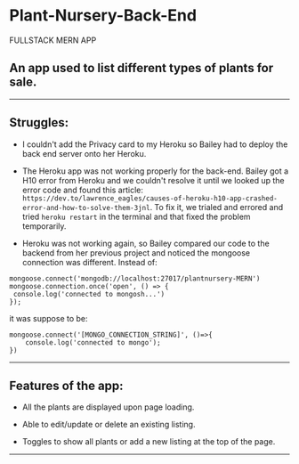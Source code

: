 # Plant-Nursery-Back-End
FULLSTACK MERN APP
## An app used to list different types of plants for sale.

---

## Struggles:
- I couldn't add the Privacy card to my Heroku so Bailey had to deploy the back end server onto her Heroku.

- The Heroku app was not working properly for the back-end. Bailey got a H10 error from Heroku and we couldn't resolve it until we looked up the error code and found this article: `https://dev.to/lawrence_eagles/causes-of-heroku-h10-app-crashed-error-and-how-to-solve-them-3jnl`. To fix it, we trialed and errored and tried `heroku restart` in the terminal and that fixed the problem temporarily. 
- Heroku was not working again, so Bailey compared our code to the backend from her previous project and noticed the mongoose connection was different. Instead of: 
 ```
 mongoose.connect('mongodb://localhost:27017/plantnursery-MERN')
mongoose.connection.once('open', () => {
  console.log('connected to mongosh...')
});
```
it was suppose to be: 
``` 
mongoose.connect('[MONGO_CONNECTION_STRING]', ()=>{
	console.log('connected to mongo');
})
```
---

## Features of the app:
- All the plants are displayed upon page loading.

- Able to edit/update or delete an existing listing.

- Toggles to show all plants or add a new listing at the top of the page. 
--- 